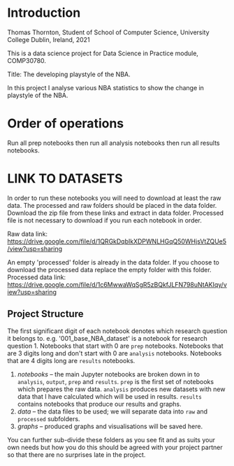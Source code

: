 # Introduction

Thomas Thornton, Student of School of Computer Science, University College Dublin, Ireland, 2021

This is a data science project for Data Science in Practice module, COMP30780.

Title: The developing playstyle of the NBA.

In this project I analyse various NBA statistics to show the change in playstyle of the NBA.

# Order of operations
Run all prep notebooks then
run all analysis notebooks then
run all results notebooks.

# LINK TO DATASETS
In order to run these notebooks you will need to download at least the raw data.
The processed and raw folders should be placed in the data folder.
Download the zip file from these links and extract in data folder.
Processed file is not necessary to download if you run each notebook in order.

Raw data link: https://drive.google.com/file/d/1QRGkDqbIkXDPWNLHGqQ50WHjsVtZQUe5/view?usp=sharing

An empty 'processed' folder is already in the data folder. If you choose to
download the processed data replace the empty folder with this folder.
Processed data link: https://drive.google.com/file/d/1c6MwwaWqSgR5zBQkfJLFN798uNtAKIqy/view?usp=sharing

## Project Structure
The first significant digit of each notebook denotes which research question it belongs to. e.g. '001_base_NBA_dataset' is a notebook for research question 1.
Notebooks that start with 0 are `prep` notebooks.
Notebooks that are 3 digits long and don't start with 0 are `analysis` notebooks.
Notebooks that are 4 digits long are `results` notebooks.

1. _notebooks_ – the main Jupyter notebooks are broken down in to `analysis`, `output`, `prep` and `results`. `prep` is the first set of notebooks which prepares the raw data. `analysis` produces new datasets with new data that I have calculated which will be used in results. `results` contains notebooks that produce our results and graphs.
2. _data_ – the data files to be used; we will separate data into `raw` and `processed` subfolders.
3. _graphs_ – produced graphs and visualisations will be saved here.

You can further sub-divide these folders as you see fit and as suits your own needs but how you do this should be agreed with your project partner so that there are no surprises late in the project.